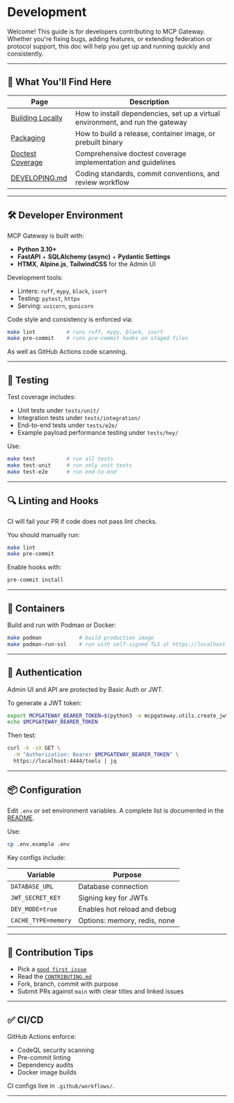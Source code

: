 # Development

Welcome! This guide is for developers contributing to MCP Gateway. Whether you're fixing bugs, adding features, or extending federation or protocol support, this doc will help you get up and running quickly and consistently.

---

## 🧰 What You'll Find Here

| Page                                                                              | Description                                                                    |
| --------------------------------------------------------------------------------- | ------------------------------------------------------------------------------ |
| [Building Locally](building.md)                                                   | How to install dependencies, set up a virtual environment, and run the gateway |
| [Packaging](packaging.md)                                                         | How to build a release, container image, or prebuilt binary                    |
| [Doctest Coverage](doctest-coverage.md)                                           | Comprehensive doctest coverage implementation and guidelines                    |
| [DEVELOPING.md](https://github.com/IBM/mcp-context-forge/blob/main/DEVELOPING.md) | Coding standards, commit conventions, and review workflow                      |

---

## 🛠 Developer Environment

MCP Gateway is built with:

* **Python 3.10+**
* **FastAPI** + **SQLAlchemy (async)** + **Pydantic Settings**
* **HTMX**, **Alpine.js**, **TailwindCSS** for the Admin UI

Development tools:

* Linters: `ruff`, `mypy`, `black`, `isort`
* Testing: `pytest`, `httpx`
* Serving: `uvicorn`, `gunicorn`

Code style and consistency is enforced via:

```bash
make lint          # runs ruff, mypy, black, isort
make pre-commit    # runs pre-commit hooks on staged files
```

As well as GitHub Actions code scanning.

---

## 🧪 Testing

Test coverage includes:

* Unit tests under `tests/unit/`
* Integration tests under `tests/integration/`
* End-to-end tests under `tests/e2e/`
* Example payload performance testing under `tests/hey/`

Use:

```bash
make test          # run all tests
make test-unit     # run only unit tests
make test-e2e      # run end-to-end
```

---

## 🔍 Linting and Hooks

CI will fail your PR if code does not pass lint checks.

You should manually run:

```bash
make lint
make pre-commit
```

Enable hooks with:

```bash
pre-commit install
```

---

## 🐳 Containers

Build and run with Podman or Docker:

```bash
make podman            # build production image
make podman-run-ssl    # run with self-signed TLS at https://localhost:4444
```

---

## 🔐 Authentication

Admin UI and API are protected by Basic Auth or JWT.

To generate a JWT token:

```bash
export MCPGATEWAY_BEARER_TOKEN=$(python3 -m mcpgateway.utils.create_jwt_token --username admin@example.com --exp 0 --secret my-test-key)
echo $MCPGATEWAY_BEARER_TOKEN
```

Then test:

```bash
curl -k -sX GET \
  -H "Authorization: Bearer $MCPGATEWAY_BEARER_TOKEN" \
  https://localhost:4444/tools | jq
```

---

## 📦 Configuration

Edit `.env` or set environment variables. A complete list is documented in the [README](https://github.com/IBM/mcp-context-forge#configuration-env-or-env-vars).

Use:

```bash
cp .env.example .env
```

Key configs include:

| Variable            | Purpose                      |
| ------------------- | ---------------------------- |
| `DATABASE_URL`      | Database connection          |
| `JWT_SECRET_KEY`    | Signing key for JWTs         |
| `DEV_MODE=true`     | Enables hot reload and debug |
| `CACHE_TYPE=memory` | Options: memory, redis, none |

---

## 🚧 Contribution Tips

* Pick a [`good first issue`](https://github.com/IBM/mcp-context-forge/issues?q=is%3Aissue+label%3A%22good+first+issue%22+is%3Aopen)
* Read the [`CONTRIBUTING.md`](https://github.com/IBM/mcp-context-forge/blob/main/CONTRIBUTING.md)
* Fork, branch, commit with purpose
* Submit PRs against `main` with clear titles and linked issues

---

## ✅ CI/CD

GitHub Actions enforce:

* CodeQL security scanning
* Pre-commit linting
* Dependency audits
* Docker image builds

CI configs live in `.github/workflows/`.

---
